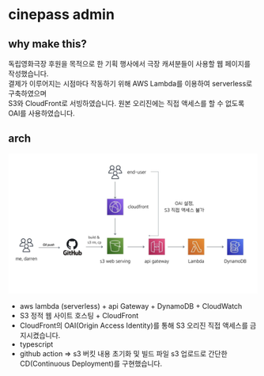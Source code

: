 # cinepass admin

## why make this?

독립영화극장 후원을 목적으로 한 기획 행사에서 극장 캐셔분들이 사용할 웹 페이지를 작성했습니다.  
결제가 이루어지는 시점마다 작동하기 위해 AWS Lambda를 이용하여 serverless로 구축하였으며  
S3와 CloudFront로 서빙하였습니다. 원본 오리진에는 직접 액세스를 할 수 없도록 OAI를 사용하였습니다.

## arch

<img src="./readme.asset/cinepass-arch.jpg" alt="arch" />

- aws lambda (serverless) + api Gateway + DynamoDB + CloudWatch
- S3 정적 웹 사이트 호스팅 + CloudFront
- CloudFront의 OAI(Origin Access Identity)를 통해 S3 오리진 직접 액세스를 금지시켰습니다.
- typescript
- github action => s3 버킷 내용 초기화 및 빌드 파일 s3 업로드로 간단한 CD(Continuous Deployment)를 구현했습니다.
